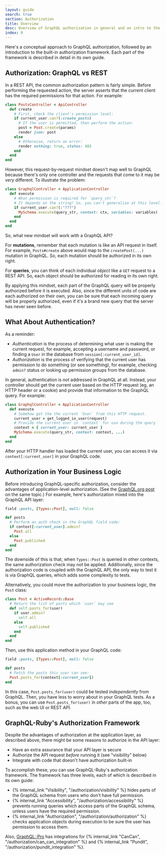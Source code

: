 ```yaml
---
layout: guide
search: true
section: Authorization
title: Overview
desc: Overview of GraphQL authorization in general and an intro to the built-in framework.
index: 0
---
```


Here's a conceptual approach to GraphQL authorization, followed by an introduction to the built-in authorization framework. Each part of the framework is described in detail in its own guide.

## Authorization: GraphQL vs REST

In a REST API, the common authorization pattern is fairly simple. Before performing the requested action, the server asserts that the current client has the required permissions for that action. For example:

```ruby
class PostsController < ApiController
  def create
    # First, check the client's permission level:
    if current_user.can?(:create_posts)
      # If the user is permitted, then perform the action:
      post = Post.create(params)
      render json: post
    else
      # Otherwise, return an error:
      render nothing: true, status: 403
    end
  end
end
```

However, this request-by-request mindset doesn't map well to GraphQL because there's only one controller and the requests that come to it may be _very_ different. To illustrate the problem:

```ruby
class GraphqlController < ApplicationController
  def execute
    # What permission is required for `query_str`?
    # It depends on the string! So, you can't generalize at this level.
    if current_user.can?(:"???")
      MySchema.execute(query_str, context: ctx, variables: variables)
    end
  end
end
```

So, what new mindset will work with a GraphQL API?

For __mutations__, remember that each mutation is like an API request in itself. For example, `Posts#create` above would map to the `createPost(...)` mutation in GraphQL. So, each mutation should be authorized in its own right.

For __queries__, you can think of each individual _object_ like a `GET` request to a REST API. So, each object should be authorized for reading in its own right.

By applying this mindset, each part of the GraphQL query will be properly authorized before it is executed. Also, since the different units of code are each authorized on their own, you can be sure that each incoming query will be properly authorized, even if it's a brand new query that the server has never seen before.

## What About Authentication?

As a reminder:

- _Authentication_ is the process of determining what user is making the current request, for example, accepting a username and password, or finding a `User` in the database from `session[:current_user_id]`.
- _Authorization_ is the process of verifying that the current user has permission to do something (or see something), for example, checking `admin?` status or looking up permission groups from the database.

In general, authentication is _not_ addressed in GraphQL at all. Instead, your controller should get the current user based on the HTTP request (eg, an HTTP header or a cookie) and provide that information to the GraphQL query. For example:

```ruby
class GraphqlController < ApplicationController
  def execute
    # Somehow get the the current `User` from this HTTP request.
    current_user = get_logged_in_user(request)
    # Provide the current user in `context` for use during the query
    context = { current_user: current_user }
    MySchema.execute(query_str, context: context, ...)
  end
end
```

After your HTTP handler has loaded the current user, you can access it via `context[:current_user]` in your GraphQL code.

## Authorization in Your Business Logic

Before introducing GraphQL-specific authorization, consider the advantages of application-level authorization. (See the [GraphQL.org post](https://graphql.org/learn/authorization/) on the same topic.) For example, here's authorization mixed into the GraphQL API layer:

```ruby
field :posts, [Types::Post], null: false

def posts
  # Perform an auth check in the GraphQL field code:
  if context[:current_user].admin?
    Post.all
  else
    Post.published
  end
end
```

The downside of this is that, when `Types::Post` is queried in other contexts, the same authorization check may not be applied. Additionally, since the authorization code is coupled with the GraphQL API, the only way to test it is via GraphQL queries, which adds some complexity to tests.

Alternatively, you could move the authorization to your business logic, the `Post` class:

```ruby
class Post < ActiveRecord::Base
  # Return the list of posts which `user` may see
  def self.posts_for(user)
    if user.admin?
      self.all
    else
      self.published
    end
  end
end
```

Then, use this application method in your GraphQL code:

```ruby
field :posts, [Types::Post], null: false

def posts
  # Fetch the posts this user can see:
  Post.posts_for(context[:current_user])
end
```

In this case, `Post.posts_for(user)` could be tested _independently_ from GraphQL. Then, you have less to worry about in your GraphQL tests. As a bonus, you can use `Post.posts_for(user)` in _other_ parts of the app, too, such as the web UI or REST API.

## GraphQL-Ruby's Authorization Framework

Despite the advantages of authorization at the application layer, as described above, there might be some reasons to authorize in the API layer:

- Have an extra assurance that your API layer is secure
- Authorize the API request _before_ running it (see "visibility" below)
- Integrate with code that doesn't have authorization built-in

To accomplish these, you can use GraphQL-Ruby's authorization framework. The framework has three levels, each of which is described in its own guide:

- {% internal_link "Visibility", "/authorization/visibility" %} hides parts of the GraphQL schema from users who don't have full permission.
- {% internal_link "Accessibility", "/authorization/accessibility" %} prevents running queries which access parts of the GraphQL schema, unless users have the required permission.
- {% internal_link "Authorization", "/authorization/authorization" %} checks application objects during execution to be sure the user has permission to access them.

Also, [GraphQL::Pro](https://graphql.pro) has integrations for {% internal_link "CanCan", "/authorization/can_can_integration" %} and {% internal_link "Pundit", "/authorization/pundit_integration" %}.
